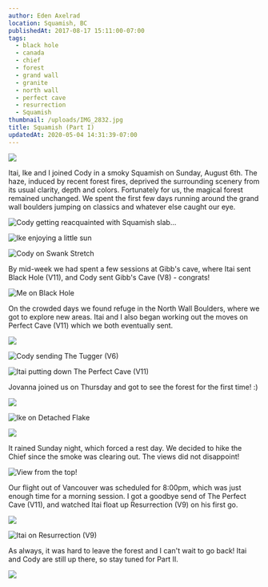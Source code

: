 ```yaml
---
author: Eden Axelrad
location: Squamish, BC
publishedAt: 2017-08-17 15:11:00-07:00
tags:
  - black hole
  - canada
  - chief
  - forest
  - grand wall
  - granite
  - north wall
  - perfect cave
  - resurrection
  - Squamish
thumbnail: /uploads/IMG_2832.jpg
title: Squamish (Part I)
updatedAt: 2020-05-04 14:31:39-07:00
---
```


![](/uploads/IMG_2832.jpg)

Itai, Ike and I joined Cody in a smoky Squamish on Sunday, August 6th. The haze, induced by recent forest fires, deprived the surrounding scenery from its usual clarity, depth and colors. Fortunately for us, the magical forest remained unchanged. We spent the first few days running around the grand wall boulders jumping on classics and whatever else caught our eye.

![Cody getting reacquainted with Squamish slab...](/uploads/IMG_2828.jpg)

![Ike enjoying a little sun](/uploads/IMG_2810.jpg)

![Cody on Swank Stretch](/uploads/IMG_2798.jpg)

By mid-week we had spent a few sessions at Gibb's cave, where Itai sent Black Hole (V11), and Cody sent Gibb's Cave (V8) - congrats!

![Me on Black Hole](/uploads/IMG_2861.jpg)

On the crowded days we found refuge in the North Wall Boulders, where we got to explore new areas. Itai and I also began working out the moves on Perfect Cave (V11) which we both eventually sent.

![](/uploads/IMG_2878.jpg)

![Cody sending The Tugger (V6)](/uploads/IMG_2899.jpg)

![Itai putting down The Perfect Cave (V11)](/uploads/IMG_2884.jpg)

Jovanna joined us on Thursday and got to see the forest for the first time! :)

![](/uploads/IMG_3503.JPG)

![Ike on Detached Flake](/uploads/IMG_2977.JPG)

![](/uploads/IMG_2935.jpg)

It rained Sunday night, which forced a rest day. We decided to hike the Chief since the smoke was clearing out. The views did not disappoint!

![View from the top!](/uploads/IMG_2930.jpg)

Our flight out of Vancouver was scheduled for 8:00pm, which was just enough time for a morning session. I got a goodbye send of The Perfect Cave (V11), and watched Itai float up Resurrection (V9) on his first go.

![](/uploads/IMG_2970.JPG)

![Itai on Resurrection (V9)](/uploads/IMG_2962.jpg)

As always, it was hard to leave the forest and I can't wait to go back! Itai and Cody are still up there, so stay tuned for Part II.

![](/uploads/IMG_2932.jpg)
